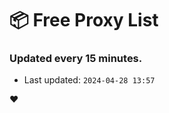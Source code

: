 # :package: Free Proxy List
### Updated every 15 minutes.

- Last updated: `2024-04-28 13:57`

:heart:
